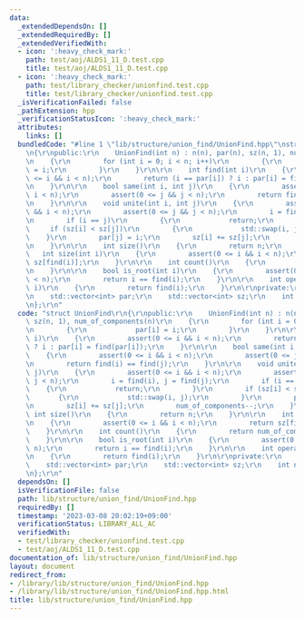 ```yaml
---
data:
  _extendedDependsOn: []
  _extendedRequiredBy: []
  _extendedVerifiedWith:
  - icon: ':heavy_check_mark:'
    path: test/aoj/ALDS1_11_D.test.cpp
    title: test/aoj/ALDS1_11_D.test.cpp
  - icon: ':heavy_check_mark:'
    path: test/library_checker/unionfind.test.cpp
    title: test/library_checker/unionfind.test.cpp
  _isVerificationFailed: false
  _pathExtension: hpp
  _verificationStatusIcon: ':heavy_check_mark:'
  attributes:
    links: []
  bundledCode: "#line 1 \"lib/structure/union_find/UnionFind.hpp\"\nstruct UnionFind\r\
    \n{\r\npublic:\r\n    UnionFind(int n) : n(n), par(n), sz(n, 1), num_of_components(n)\r\
    \n    {\r\n        for (int i = 0; i < n; i++)\r\n        {\r\n            par[i]\
    \ = i;\r\n        }\r\n    }\r\n\r\n    int find(int i)\r\n    {\r\n        assert(0\
    \ <= i && i < n);\r\n        return (i == par[i]) ? i : par[i] = find(par[i]);\r\
    \n    }\r\n\r\n    bool same(int i, int j)\r\n    {\r\n        assert(0 <= i &&\
    \ i < n);\r\n        assert(0 <= j && j < n);\r\n        return find(i) == find(j);\r\
    \n    }\r\n\r\n    void unite(int i, int j)\r\n    {\r\n        assert(0 <= i\
    \ && i < n);\r\n        assert(0 <= j && j < n);\r\n        i = find(i), j = find(j);\r\
    \n        if (i == j)\r\n        {\r\n            return;\r\n        }\r\n   \
    \     if (sz[i] < sz[j])\r\n        {\r\n            std::swap(i, j);\r\n    \
    \    }\r\n        par[j] = i;\r\n        sz[i] += sz[j];\r\n        num_of_components--;\r\
    \n    }\r\n\r\n    int size()\r\n    {\r\n        return n;\r\n    }\r\n\r\n \
    \   int size(int i)\r\n    {\r\n        assert(0 <= i && i < n);\r\n        return\
    \ sz[find(i)];\r\n    }\r\n\r\n    int count()\r\n    {\r\n        return num_of_components;\r\
    \n    }\r\n\r\n    bool is_root(int i)\r\n    {\r\n        assert(0 <= i && i\
    \ < n);\r\n        return i == find(i);\r\n    }\r\n\r\n    int operator[](int\
    \ i)\r\n    {\r\n        return find(i);\r\n    }\r\n\r\nprivate:\r\n    int n;\r\
    \n    std::vector<int> par;\r\n    std::vector<int> sz;\r\n    int num_of_components;\r\
    \n};\r\n"
  code: "struct UnionFind\r\n{\r\npublic:\r\n    UnionFind(int n) : n(n), par(n),\
    \ sz(n, 1), num_of_components(n)\r\n    {\r\n        for (int i = 0; i < n; i++)\r\
    \n        {\r\n            par[i] = i;\r\n        }\r\n    }\r\n\r\n    int find(int\
    \ i)\r\n    {\r\n        assert(0 <= i && i < n);\r\n        return (i == par[i])\
    \ ? i : par[i] = find(par[i]);\r\n    }\r\n\r\n    bool same(int i, int j)\r\n\
    \    {\r\n        assert(0 <= i && i < n);\r\n        assert(0 <= j && j < n);\r\
    \n        return find(i) == find(j);\r\n    }\r\n\r\n    void unite(int i, int\
    \ j)\r\n    {\r\n        assert(0 <= i && i < n);\r\n        assert(0 <= j &&\
    \ j < n);\r\n        i = find(i), j = find(j);\r\n        if (i == j)\r\n    \
    \    {\r\n            return;\r\n        }\r\n        if (sz[i] < sz[j])\r\n \
    \       {\r\n            std::swap(i, j);\r\n        }\r\n        par[j] = i;\r\
    \n        sz[i] += sz[j];\r\n        num_of_components--;\r\n    }\r\n\r\n   \
    \ int size()\r\n    {\r\n        return n;\r\n    }\r\n\r\n    int size(int i)\r\
    \n    {\r\n        assert(0 <= i && i < n);\r\n        return sz[find(i)];\r\n\
    \    }\r\n\r\n    int count()\r\n    {\r\n        return num_of_components;\r\n\
    \    }\r\n\r\n    bool is_root(int i)\r\n    {\r\n        assert(0 <= i && i <\
    \ n);\r\n        return i == find(i);\r\n    }\r\n\r\n    int operator[](int i)\r\
    \n    {\r\n        return find(i);\r\n    }\r\n\r\nprivate:\r\n    int n;\r\n\
    \    std::vector<int> par;\r\n    std::vector<int> sz;\r\n    int num_of_components;\r\
    \n};\r\n"
  dependsOn: []
  isVerificationFile: false
  path: lib/structure/union_find/UnionFind.hpp
  requiredBy: []
  timestamp: '2023-03-08 20:02:19+09:00'
  verificationStatus: LIBRARY_ALL_AC
  verifiedWith:
  - test/library_checker/unionfind.test.cpp
  - test/aoj/ALDS1_11_D.test.cpp
documentation_of: lib/structure/union_find/UnionFind.hpp
layout: document
redirect_from:
- /library/lib/structure/union_find/UnionFind.hpp
- /library/lib/structure/union_find/UnionFind.hpp.html
title: lib/structure/union_find/UnionFind.hpp
---
```

